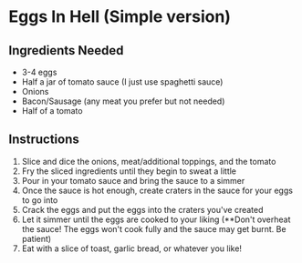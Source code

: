 # Eggs In Hell (Simple version) 

## Ingredients Needed 
- 3-4 eggs 
- Half a jar of tomato sauce (I just use spaghetti sauce) 
- Onions 
- Bacon/Sausage (any meat you prefer but not needed) 
- Half of a tomato 

## Instructions
1. Slice and dice the onions, meat/additional toppings, and the tomato 
2. Fry the sliced ingredients until they begin to sweat a little 
3. Pour in your tomato sauce and bring the sauce to a simmer 
4. Once the sauce is hot enough, create craters in the sauce for your eggs to go into 
5. Crack the eggs and put the eggs into the craters you've created 
6. Let it simmer until the eggs are cooked to your liking (**Don't overheat the sauce! The eggs won't cook fully and the sauce may get burnt. Be patient) 
7. Eat with a slice of toast, garlic bread, or whatever you like! 
